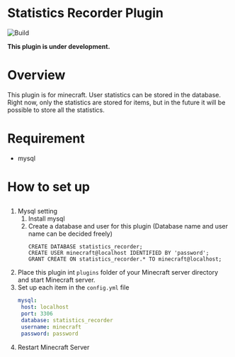 # Statistics Recorder Plugin
![Build](https://github.com/kiyocy24/StatisticsRecorder/workflows/Build/badge.svg)


**This plugin is under development.**

# Overview
This plugin is for minecraft.
User statistics can be stored in the database.
Right now, only the statistics are stored for items, but in the future it will be possible to store all the statistics.

# Requirement
- mysql

# How to set up
## 
1. Mysql setting
    1. Install mysql
    2. Create a database and user for this plugin (Database name and user name can be decided freely)
        ```bash:mysql
       CREATE DATABASE statistics_recorder;
       CREATE USER minecraft@localhost IDENTIFIED BY 'password';
       GRANT CREATE ON statistics_recorder.* TO minecraft@localhost;
        ``` 
2. Place this plugin int `plugins` folder of your Minecraft server directory and start Minecraft server.
3. Set up each item in the `config.yml` file
    ```yml:config.yml
   mysql:
     host: localhost
     port: 3306
     database: statistics_recorder
     username: minecraft
     password: password
    ```
4. Restart Minecraft Server